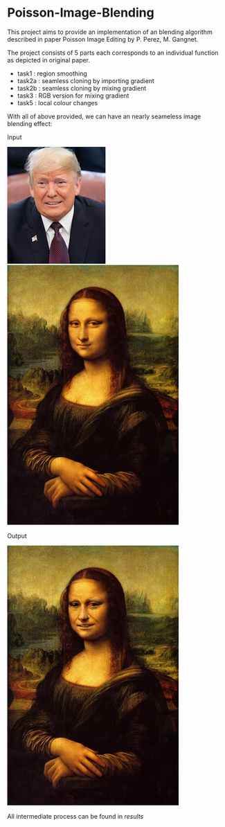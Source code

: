 # Poisson-Image-Blending
 
This project aims to provide an implementation of an blending algorithm described in paper Poisson Image Editing by P. Perez, M. Gangnet.

The project consists of 5 parts each corresponds to an individual function as depicted in original paper.

* task1 : region smoothing
* task2a : seamless cloning by importing gradient
* task2b : seamless cloning by mixing gradient
* task3  : RGB version for mixing gradient
* task5  : local colour changes


With all of above provided, we can have an nearly seameless image blending effect:

Input

![before](https://github.com/pleaseRedo/Poisson-Image-Blending/blob/master/Poisson%20Image%20Editing/trump.jpg)
![before](https://github.com/pleaseRedo/Poisson-Image-Blending/blob/master/Poisson%20Image%20Editing/lisa.jpg)

Output

![After](https://github.com/pleaseRedo/Poisson-Image-Blending/blob/master/Poisson%20Image%20Editing/results/gradient_mix.jpg)

All intermediate process can be found in *results*
